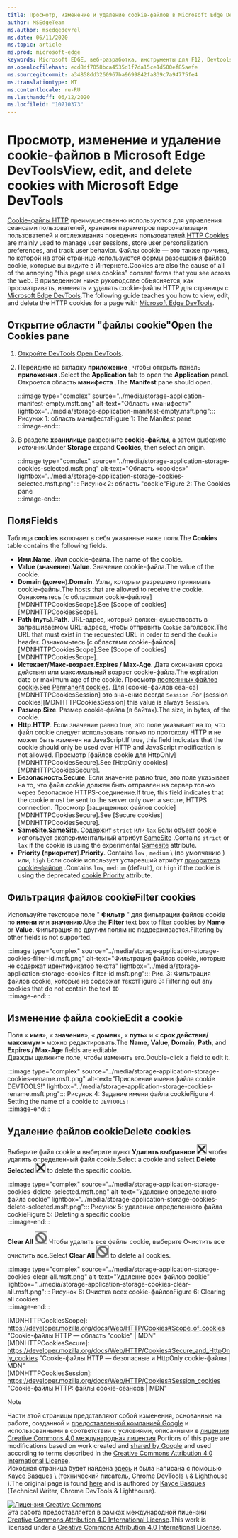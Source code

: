 ```yaml
---
title: Просмотр, изменение и удаление cookie-файлов в Microsoft Edge DevTools
author: MSEdgeTeam
ms.author: msedgedevrel
ms.date: 06/11/2020
ms.topic: article
ms.prod: microsoft-edge
keywords: Microsoft EDGE, веб-разработка, инструменты для F12, Devtools
ms.openlocfilehash: ecd8df7058bca4535d1f7da15ce1d500ef85aefe
ms.sourcegitcommit: a34858dd3260967ba9699842fa839c7a94775fe4
ms.translationtype: MT
ms.contentlocale: ru-RU
ms.lasthandoff: 06/12/2020
ms.locfileid: "10710373"
---
```

<!-- Copyright Kayce Basques 

   Licensed under the Apache License, Version 2.0 (the "License");
   you may not use this file except in compliance with the License.
   You may obtain a copy of the License at

       https://www.apache.org/licenses/LICENSE-2.0

   Unless required by applicable law or agreed to in writing, software
   distributed under the License is distributed on an "AS IS" BASIS,
   WITHOUT WARRANTIES OR CONDITIONS OF ANY KIND, either express or implied.
   See the License for the specific language governing permissions and
   limitations under the License.  -->

# <span data-ttu-id="afb33-103">Просмотр, изменение и удаление cookie-файлов в Microsoft Edge DevTools</span><span class="sxs-lookup"><span data-stu-id="afb33-103">View, edit, and delete cookies with Microsoft Edge DevTools</span></span>  

<span data-ttu-id="afb33-104">[Cookie-файлы HTTP][MDNHTTPCookies] преимущественно используются для управления сеансами пользователей, хранения параметров персонализации пользователей и отслеживания поведения пользователей.</span><span class="sxs-lookup"><span data-stu-id="afb33-104">[HTTP Cookies][MDNHTTPCookies] are mainly used to manage user sessions, store user personalization preferences, and track user behavior.</span></span>  <span data-ttu-id="afb33-105">Файлы cookie — это также причина, по которой на этой странице используются формы разрешения файлов cookie, которые вы видите в Интернете.</span><span class="sxs-lookup"><span data-stu-id="afb33-105">Cookies are also the cause of all of the annoying "this page uses cookies" consent forms that you see across the web.</span></span>  <span data-ttu-id="afb33-106">В приведенном ниже руководстве объясняется, как просматривать, изменять и удалять cookie-файлы HTTP для страницы с [Microsoft Edge DevTools][MicrosoftEdgeDevTools].</span><span class="sxs-lookup"><span data-stu-id="afb33-106">The following guide teaches you how to view, edit, and delete the HTTP cookies for a page with [Microsoft Edge DevTools][MicrosoftEdgeDevTools].</span></span>  

## <span data-ttu-id="afb33-107">Открытие области "файлы cookie"</span><span class="sxs-lookup"><span data-stu-id="afb33-107">Open the Cookies pane</span></span>  

1.  <span data-ttu-id="afb33-108">[Откройте DevTools][DevToolsOpen].</span><span class="sxs-lookup"><span data-stu-id="afb33-108">[Open DevTools][DevToolsOpen].</span></span>  
1.  <span data-ttu-id="afb33-109">Перейдите на вкладку **приложение** , чтобы открыть панель **приложения** .</span><span class="sxs-lookup"><span data-stu-id="afb33-109">Select the **Application** tab to open the **Application** panel.</span></span>  <span data-ttu-id="afb33-110">Откроется область **манифеста** .</span><span class="sxs-lookup"><span data-stu-id="afb33-110">The **Manifest** pane should open.</span></span>  
    
    :::image type="complex" source="../media/storage-application-manifest-empty.msft.png" alt-text="Область «манифест»" lightbox="../media/storage-application-manifest-empty.msft.png":::
       <span data-ttu-id="afb33-112">Рисунок 1: область манифеста</span><span class="sxs-lookup"><span data-stu-id="afb33-112">Figure 1:  The Manifest pane</span></span>  
    :::image-end:::  

1.  <span data-ttu-id="afb33-113">В разделе **хранилище** разверните **cookie-файлы**, а затем выберите источник.</span><span class="sxs-lookup"><span data-stu-id="afb33-113">Under **Storage** expand **Cookies**, then select an origin.</span></span>  
    
    :::image type="complex" source="../media/storage-application-storage-cookies-selected.msft.png" alt-text="Область «cookies»" lightbox="../media/storage-application-storage-cookies-selected.msft.png":::
       <span data-ttu-id="afb33-115">Рисунок 2: область "cookie"</span><span class="sxs-lookup"><span data-stu-id="afb33-115">Figure 2:  The Cookies pane</span></span>  
    :::image-end:::  

## <span data-ttu-id="afb33-116">Поля</span><span class="sxs-lookup"><span data-stu-id="afb33-116">Fields</span></span>  

<span data-ttu-id="afb33-117">Таблица **cookies** включает в себя указанные ниже поля.</span><span class="sxs-lookup"><span data-stu-id="afb33-117">The **Cookies** table contains the following fields.</span></span>  

*   <span data-ttu-id="afb33-118">**Имя**.</span><span class="sxs-lookup"><span data-stu-id="afb33-118">**Name**.</span></span>  <span data-ttu-id="afb33-119">Имя cookie-файла.</span><span class="sxs-lookup"><span data-stu-id="afb33-119">The name of the cookie.</span></span>  
*   <span data-ttu-id="afb33-120">**Value (значение**).</span><span class="sxs-lookup"><span data-stu-id="afb33-120">**Value**.</span></span>  <span data-ttu-id="afb33-121">Значение cookie-файла.</span><span class="sxs-lookup"><span data-stu-id="afb33-121">The value of the cookie.</span></span>  
*   <span data-ttu-id="afb33-122">**Domain (домен**).</span><span class="sxs-lookup"><span data-stu-id="afb33-122">**Domain**.</span></span>  <span data-ttu-id="afb33-123">Узлы, которым разрешено принимать cookie-файлы.</span><span class="sxs-lookup"><span data-stu-id="afb33-123">The hosts that are allowed to receive the cookie.</span></span>  <span data-ttu-id="afb33-124">Ознакомьтесь [с областями cookie-файлов][MDNHTTPCookiesScope].</span><span class="sxs-lookup"><span data-stu-id="afb33-124">See [Scope of cookies][MDNHTTPCookiesScope].</span></span>  
*   <span data-ttu-id="afb33-125">**Path (путь**).</span><span class="sxs-lookup"><span data-stu-id="afb33-125">**Path**.</span></span>  <span data-ttu-id="afb33-126">URL-адрес, который должен существовать в запрашиваемом URL-адресе, чтобы отправить `Cookie` заголовок.</span><span class="sxs-lookup"><span data-stu-id="afb33-126">The URL that must exist in the requested URL in order to send the `Cookie` header.</span></span>  <span data-ttu-id="afb33-127">Ознакомьтесь [с областями cookie-файлов][MDNHTTPCookiesScope].</span><span class="sxs-lookup"><span data-stu-id="afb33-127">See [Scope of cookies][MDNHTTPCookiesScope].</span></span>  
*   <span data-ttu-id="afb33-128">**Истекает/Макс-возраст**.</span><span class="sxs-lookup"><span data-stu-id="afb33-128">**Expires / Max-Age**.</span></span>  <span data-ttu-id="afb33-129">Дата окончания срока действия или максимальный возраст cookie-файла.</span><span class="sxs-lookup"><span data-stu-id="afb33-129">The expiration date or maximum age of the cookie.</span></span>  <span data-ttu-id="afb33-130">Просмотр [постоянных файлов cookie][MDNHTTPCookiesPermanent].</span><span class="sxs-lookup"><span data-stu-id="afb33-130">See [Permanent cookies][MDNHTTPCookiesPermanent].</span></span>  <span data-ttu-id="afb33-131">Для [cookie-файлов сеанса][MDNHTTPCookiesSession] это значение всегда `Session` .</span><span class="sxs-lookup"><span data-stu-id="afb33-131">For [session cookies][MDNHTTPCookiesSession] this value is always `Session`.</span></span>  
*   <span data-ttu-id="afb33-132">**Размер**.</span><span class="sxs-lookup"><span data-stu-id="afb33-132">**Size**.</span></span>  <span data-ttu-id="afb33-133">Размер cookie-файла (в байтах).</span><span class="sxs-lookup"><span data-stu-id="afb33-133">The size, in bytes, of the cookie.</span></span>  
*   <span data-ttu-id="afb33-134">**Http**.</span><span class="sxs-lookup"><span data-stu-id="afb33-134">**HTTP**.</span></span>  <span data-ttu-id="afb33-135">Если значение равно true, это поле указывает на то, что файл cookie следует использовать только по протоколу HTTP и не может быть изменен на JavaScript.</span><span class="sxs-lookup"><span data-stu-id="afb33-135">If true, this field indicates that the cookie should only be used over HTTP and JavaScript modification is not allowed.</span></span>  <span data-ttu-id="afb33-136">Просмотр [файлов cookie для HttpOnly][MDNHTTPCookiesSecure].</span><span class="sxs-lookup"><span data-stu-id="afb33-136">See [HttpOnly cookies][MDNHTTPCookiesSecure].</span></span>  
*   <span data-ttu-id="afb33-137">**Безопасность**.</span><span class="sxs-lookup"><span data-stu-id="afb33-137">**Secure**.</span></span>  <span data-ttu-id="afb33-138">Если значение равно true, это поле указывает на то, что файл cookie должен быть отправлен на сервер только через безопасное HTTPS-соединение.</span><span class="sxs-lookup"><span data-stu-id="afb33-138">If true, this field indicates that the cookie must be sent to the server only over a secure, HTTPS connection.</span></span>  <span data-ttu-id="afb33-139">Просмотр [защищенных файлов cookie][MDNHTTPCookiesSecure].</span><span class="sxs-lookup"><span data-stu-id="afb33-139">See [Secure cookies][MDNHTTPCookiesSecure].</span></span>  
*   <span data-ttu-id="afb33-140">**SameSite**.</span><span class="sxs-lookup"><span data-stu-id="afb33-140">**SameSite**.</span></span>  <span data-ttu-id="afb33-141">Содержит `strict` или `lax` Если объект cookie использует экспериментальный атрибут [SameSite][MDNHTTPCookiesSamesite] .</span><span class="sxs-lookup"><span data-stu-id="afb33-141">Contains `strict` or `lax` if the cookie is using the experimental [Samesite][MDNHTTPCookiesSamesite] attribute.</span></span>  
*   <span data-ttu-id="afb33-142">**Priority (приоритет**).</span><span class="sxs-lookup"><span data-stu-id="afb33-142">**Priority**.</span></span>  <span data-ttu-id="afb33-143">Contains `low` , `medium` \ (по умолчанию \) или, `high` Если cookie использует устаревший атрибут [приоритета cookie-файлов][ChromiumIssue232693] .</span><span class="sxs-lookup"><span data-stu-id="afb33-143">Contains `low`, `medium` \(default\), or `high` if the cookie is using the deprecated [cookie Priority][ChromiumIssue232693] attribute.</span></span>

## <span data-ttu-id="afb33-144">Фильтрация файлов cookie</span><span class="sxs-lookup"><span data-stu-id="afb33-144">Filter cookies</span></span>  

<span data-ttu-id="afb33-145">Используйте текстовое поле " **Фильтр** " для фильтрации файлов cookie по **имени** или **значению**.</span><span class="sxs-lookup"><span data-stu-id="afb33-145">Use the **Filter** text box to filter cookies by **Name** or **Value**.</span></span>  <span data-ttu-id="afb33-146">Фильтрация по другим полям не поддерживается.</span><span class="sxs-lookup"><span data-stu-id="afb33-146">Filtering by other fields is not supported.</span></span>  

:::image type="complex" source="../media/storage-application-storage-cookies-filter-id.msft.png" alt-text="Фильтрация файлов cookie, которые не содержат идентификатор текста" lightbox="../media/storage-application-storage-cookies-filter-id.msft.png":::
   <span data-ttu-id="afb33-148">Рис. 3: Фильтрация файлов cookie, которые не содержат текст</span><span class="sxs-lookup"><span data-stu-id="afb33-148">Figure 3:  Filtering out any cookies that do not contain the text</span></span> `ID`  
:::image-end:::  

## <span data-ttu-id="afb33-149">Изменение файла cookie</span><span class="sxs-lookup"><span data-stu-id="afb33-149">Edit a cookie</span></span>  

<span data-ttu-id="afb33-150">Поля « **имя**», « **значение**», « **домен**», « **путь**» и « **срок действия/максимум»** можно редактировать.</span><span class="sxs-lookup"><span data-stu-id="afb33-150">The **Name**, **Value**, **Domain**, **Path**, and **Expires / Max-Age** fields are editable.</span></span>  
<span data-ttu-id="afb33-151">Дважды щелкните поле, чтобы изменить его.</span><span class="sxs-lookup"><span data-stu-id="afb33-151">Double-click a field to edit it.</span></span>  

:::image type="complex" source="../media/storage-application-storage-cookies-rename.msft.png" alt-text="Присвоение имени файла cookie DEVTOOLS!" lightbox="../media/storage-application-storage-cookies-rename.msft.png":::
   <span data-ttu-id="afb33-153">Рисунок 4: Задание имени файла cookie</span><span class="sxs-lookup"><span data-stu-id="afb33-153">Figure 4:  Setting the name of a cookie to</span></span> `DEVTOOLS!`  
:::image-end:::  

## <span data-ttu-id="afb33-154">Удаление файлов cookie</span><span class="sxs-lookup"><span data-stu-id="afb33-154">Delete cookies</span></span>  

<span data-ttu-id="afb33-155">Выберите файл cookie и выберите пункт **Удалить выбранное** ![ удаление, ][ImageDeleteIcon] чтобы удалить определенный файл cookie.</span><span class="sxs-lookup"><span data-stu-id="afb33-155">Select a cookie and select **Delete Selected** ![Delete Selected][ImageDeleteIcon]  to delete the specific cookie.</span></span>  

:::image type="complex" source="../media/storage-application-storage-cookies-delete-selected.msft.png" alt-text="Удаление определенного файла cookie" lightbox="../media/storage-application-storage-cookies-delete-selected.msft.png":::
   <span data-ttu-id="afb33-157">Рисунок 5: удаление определенного файла cookie</span><span class="sxs-lookup"><span data-stu-id="afb33-157">Figure 5:  Deleting a specific cookie</span></span>  
:::image-end:::  

<span data-ttu-id="afb33-158">**Clear All** ![ ][ImageClearIcon] Чтобы удалить все файлы cookie, выберите Очистить все очистить все.</span><span class="sxs-lookup"><span data-stu-id="afb33-158">Select **Clear All** ![Clear All][ImageClearIcon]  to delete all cookies.</span></span>  

:::image type="complex" source="../media/storage-application-storage-cookies-clear-all.msft.png" alt-text="Удаление всех файлов cookie" lightbox="../media/storage-application-storage-cookies-clear-all.msft.png":::
   <span data-ttu-id="afb33-160">Рисунок 6: Очистка всех cookie-файлов</span><span class="sxs-lookup"><span data-stu-id="afb33-160">Figure 6:  Clearing all cookies</span></span>  
:::image-end:::  

<!-- image links -->  

[ImageClearIcon]: ../media/clear-icon.msft.png  
[ImageDeleteIcon]: ../media/delete-icon.msft.png  

<!-- links -->  

[MicrosoftEdgeDevTools]: /microsoft-edge/devtools-guide-chromium "Инструменты разработчика Microsoft EDGE (Chromium)"  
[DevToolsOpen]: /microsoft-edge/devtools-guide-chromium/open "Открыть Microsoft Edge DevTools"  

[ChromiumIssue232693]: https://bugs.chromium.org/p/chromium/issues/detail?id=232693 "Chromium дата_выпуска 232693: реализация поля приоритета для cookie-файлов | Ошибки Chromium"  

[MDNHTTPCookies]: https://developer.mozilla.org/docs/Web/HTTP/Cookies "Cookie-файлы HTTP | MDN"  
[MDNHTTPCookiesPermanent]: https://developer.mozilla.org/docs/Web/HTTP/Cookies#Permanent_cookies "Cookie-файлы HTTP: постоянные cookie-файлы | MDN"  
[MDNHTTPCookiesSamesite]: https://developer.mozilla.org/docs/Web/HTTP/Cookies#SameSite_cookies "Cookie-файлы HTTP — SameSite cookie-файлы | MDN"  
[MDNHTTPCookiesScope]: https://developer.mozilla.org/docs/Web/HTTP/Cookies#Scope_of_cookies "Cookie-файлы HTTP — область "cookie" | MDN"  
[MDNHTTPCookiesSecure]: https://developer.mozilla.org/docs/Web/HTTP/Cookies#Secure_and_HttpOnly_cookies "Cookie-файлы HTTP — безопасные и HttpOnly cookie-файлы | MDN"  
[MDNHTTPCookiesSession]: https://developer.mozilla.org/docs/Web/HTTP/Cookies#Session_cookies "Cookie-файлы HTTP: файлы cookie-сеансов | MDN"  

> [!NOTE]
> <span data-ttu-id="afb33-170">Части этой страницы представляют собой изменения, основанные на работе, созданной и [предоставленной компанией Google][GoogleSitePolicies] и использованными в соответствии с условиями, описанными в [лицензии Creative Commons 4,0 международная лицензия][CCA4IL].</span><span class="sxs-lookup"><span data-stu-id="afb33-170">Portions of this page are modifications based on work created and [shared by Google][GoogleSitePolicies] and used according to terms described in the [Creative Commons Attribution 4.0 International License][CCA4IL].</span></span>  
> <span data-ttu-id="afb33-171">Исходная страница будет найдена [здесь](https://developers.google.com/web/tools/chrome-devtools/storage/cookies) и была написана с помощью [Kayce Basques][KayceBasques] \ (технический писатель, Chrome DevTools \ & Lighthouse \).</span><span class="sxs-lookup"><span data-stu-id="afb33-171">The original page is found [here](https://developers.google.com/web/tools/chrome-devtools/storage/cookies) and is authored by [Kayce Basques][KayceBasques] \(Technical Writer, Chrome DevTools \& Lighthouse\).</span></span>  

[![Лицензия Creative Commons][CCby4Image]][CCA4IL]  
<span data-ttu-id="afb33-173">Эта работа предоставляется в рамках международной лицензии [Creative Commons Attribution 4.0 International License][CCA4IL].</span><span class="sxs-lookup"><span data-stu-id="afb33-173">This work is licensed under a [Creative Commons Attribution 4.0 International License][CCA4IL].</span></span>  

[CCA4IL]: https://creativecommons.org/licenses/by/4.0  
[CCby4Image]: https://i.creativecommons.org/l/by/4.0/88x31.png  
[GoogleSitePolicies]: https://developers.google.com/terms/site-policies  
[KayceBasques]: https://developers.google.com/web/resources/contributors/kaycebasques  

